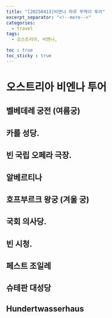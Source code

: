 ```yaml
---
title: "[20250413]비엔나 하루 뚜벅이 투어"
excerpt_separator: "<!--more-->"
categories:
  - travel
tags:
  - 오스트리아, 비엔나,

toc : true
toc_sticky : true
---
```


# 오스트리아 비엔나 투어

## 벨베데레 궁전 (여름궁)

## 카를 성당.   

## 빈 국립 오페라 극장.  

## 알베르티나 

## 호프부르크 왕궁 (겨울 궁)

## 국회 의사당.  

## 빈 시청.  

## 페스트 조일레 

## 슈테판 대성당

## Hundertwasserhaus





